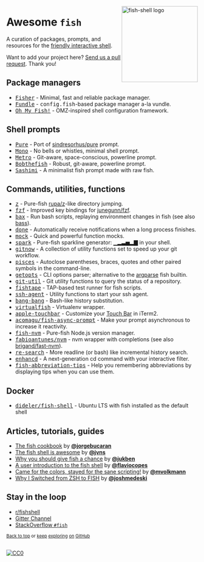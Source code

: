 <img align="right" height=200
     src="https://user-images.githubusercontent.com/56996/88256736-00c32980-ccf7-11ea-9cd7-adb09c183253.png"
     title="fish-shell logo">
  
# Awesome `fish`
   
A curation of packages, prompts, and resources for the [friendly interactive shell](https://github.com/fish-shell/fish-shell).

Want to add your project here? [Send us a pull request](https://github.com/jorgebucaran/awesome-fish/fork). Thank you!

## Package managers

- [<kbd>Fisher</kbd>](https://github.com/jorgebucaran/fisher) - Minimal, fast and reliable package manager.
- [<kbd>Fundle</kbd>](https://github.com/danhper/fundle) - <samp>config.fish</samp>-based package manager a-la vundle.
- [<kbd>Oh My Fish!</kbd>](https://github.com/oh-my-fish/oh-my-fish) - OMZ-inspired shell configuration framework.

## Shell prompts

- [<kbd>Pure</kbd>](https://github.com/rafaelrinaldi/pure) - Port of [sindresorhus/pure](https://github.com/sindresorhus/pure) prompt.
- [<kbd>Mono</kbd>](https://github.com/fishpkg/fish-prompt-mono) - No bells or whistles, minimal shell prompt.
- [<kbd>Metro</kbd>](https://github.com/fishpkg/fish-prompt-metro) - Git-aware, space-conscious, powerline prompt.
- [<kbd>Bobthefish</kbd>](https://github.com/oh-my-fish/theme-bobthefish) - Robust, git-aware, powerline prompt.
- [<kbd>Sashimi</kbd>](https://github.com/isacikgoz/sashimi) - A minimalist fish prompt made with raw fish.

## Commands, utilities, functions

- [<kbd>z</kbd>](https://github.com/jethrokuan/z) - Pure-fish [rupa/z](https://github.com/rupa/z)-like directory jumping.
- [<kbd>fzf</kbd>](https://github.com/jethrokuan/fzf) - Improved key bindings for [junegunn/fzf](https://github.com/junegunn/fzf).
- [<kbd>bax</kbd>](https://github.com/jorgebucaran/fish-bax) - Run bash scripts, replaying environment changes in fish (see also [bass](https://github.com/edc/bass)).
- [<kbd>done</kbd>](https://github.com/franciscolourenco/done) - Automatically receive notifications when a long process finishes.
- [<kbd>mock</kbd>](https://github.com/matchai/fish-mock) - Quick and powerful function mocks.
- [<kbd>spark</kbd>](https://github.com/jorgebucaran/fish-spark) - Pure-fish sparkline generator: ▁▂▃▅▂▇ in your shell.
- [<kbd>gitnow</kbd>](https://github.com/joseluisq/gitnow) - A collection of utility functions set to speed up your git workflow.
- [<kbd>pisces</kbd>](https://github.com/laughedelic/pisces) - Autoclose parentheses, braces, quotes and other paired symbols in the command-line.
- [<kbd>getopts</kbd>](https://github.com/jorgebucaran/fish-getopts) - CLI options parser; alternative to the [argparse](https://fishshell.com/docs/current/commands.html#argparse) fish builtin.
- [<kbd>git-util</kbd>](https://github.com/fishpkg/fish-git-util) - Git utility functions to query the status of a repository.
- [<kbd>fishtape</kbd>](https://github.com/jorgebucaran/fishtape) - TAP-based test runner for fish scripts.
- [<kbd>ssh-agent</kbd>](https://github.com/danhper/fish-ssh-agent) - Utility functions to start your ssh agent.
- [<kbd>bang-bang</kbd>](https://github.com/oh-my-fish/plugin-bang-bang) - Bash-like history substitution.
- [<kbd>virtualfish</kbd>](https://github.com/adambrenecki/virtualfish) - Virtualenv wrapper.
- [<kbd>apple-touchbar</kbd>](https://github.com/rodrigobdz/fish-apple-touchbar) - Customize your [Touch Bar](https://developer.apple.com/design/human-interface-guidelines/macos/touch-bar/touch-bar-overview) in iTerm2.
- [<kbd>acomagu/fish-async-prompt</kbd>](https://github.com/acomagu/fish-async-prompt) - Make your prompt asynchronous to increase it reactivity.
- [<kbd>fish-nvm</kbd>](https://github.com/jorgebucaran/fish-nvm) - Pure-fish Node.js version manager.
- [<kbd>fabioantunes/nvm</kbd>](https://github.com/FabioAntunes/fish-nvm) - nvm wrapper with completions (see also [brigand/fast-nvm](https://github.com/brigand/fast-nvm-fish)).
- [<kbd>re-search</kbd>](https://github.com/jbonjean/re-search) - More readline (or bash) like incremental history search.
- [<kbd>enhancd</kbd>](https://github.com/b4b4r07/enhancd) - A next-generation cd command with your interactive filter.
- [<kbd>fish-abbreviation-tips</kbd>](https://github.com/Gazorby/fish-abbreviation-tips) - Help you remembering abbreviations by displaying tips when you can use them.

## Docker

- [<kbd>dideler/fish-shell</kbd>](https://hub.docker.com/r/dideler/fish-shell) - Ubuntu LTS with fish installed as the default shell

## Articles, tutorials, guides

- [The fish cookbook](https://github.com/jorgebucaran/fish-cookbook) by [**@jorgebucaran**](https://github.com/jorgebucaran)
- [The fish shell is awesome](https://jvns.ca/blog/2017/04/23/the-fish-shell-is-awesome/) by [**@jvns**](https://github.com/jvns)
- [Why you should give fish a chance](https://dev.to/jukben/why-you-should-give-a-chance-to-fish-shell-5a0l) by [**@jukben**](https://github.com/jukben)
- [A user introduction to the fish shell](https://flaviocopes.com/fish-shell/) by [**@flaviocopes**](https://github.com/flaviocopes)
- [Came for the colors, stayed for the sane scripting!](https://mvolkmann.github.io/fish-article/) by [**@mvolkmann**](https://github.com/mvolkmann)
- [Why I Switched from ZSH to FISH](https://dev.to/joshmedeski/why-i-switched-from-zsh-to-fish-2j17) by [**@joshmedeski**](https://github.com/joshmedeski)

## Stay in the loop

- [r/fishshell](https://www.reddit.com/r/fishshell)
- [Gitter Channel](https://gitter.im/fish-shell/fish-shell)
- [StackOverflow `#fish`](https://stackoverflow.com/questions/tagged/fish)

<sup>[Back to top](#awesome-fish-) or [keep](https://github.com/topics/fish-shell) [exploring](https://github.com/topics/fish-packages) [on](https://github.com/topics/fish) [GitHub](https://github.com/topics/fish-prompt)</sup>

<h2></h2>

[![CC0](http://mirrors.creativecommons.org/presskit/buttons/88x31/svg/cc-zero.svg)](https://creativecommons.org/publicdomain/zero/1.0/)
